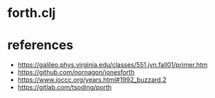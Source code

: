 # forth.clj



# references

* https://galileo.phys.virginia.edu/classes/551.jvn.fall01/primer.htm
* https://github.com/nornagon/jonesforth
* https://www.ioccc.org/years.html#1992_buzzard.2
* https://gitlab.com/tsoding/porth
